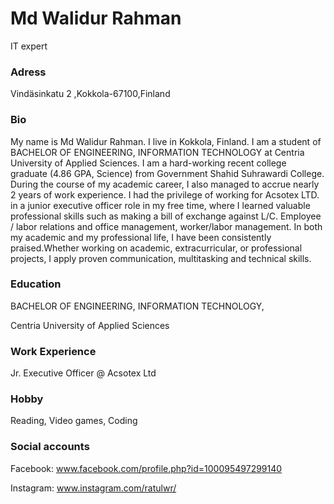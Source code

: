 # Md Walidur Rahman
IT expert

### Adress 
Vindäsinkatu 2 ,Kokkola-67100,Finland

### Bio
My name is Md Walidur Rahman. I live in Kokkola, Finland. I am a student of BACHELOR OF ENGINEERING, INFORMATION TECHNOLOGY at Centria University of Applied Sciences. 
I am a hard-working recent college graduate (4.86 GPA, Science) from Government Shahid Suhrawardi College. During the course of my academic career, I also managed to accrue nearly 2 years of work experience. I had the privilege of working for Acsotex LTD. in a junior executive officer role in my free time, where I learned valuable professional skills such as making a bill of exchange against L/C. Employee / labor relations and office management, worker/labor management. In both my academic and my professional life, I have been consistently praised.Whether working on academic, extracurricular, or professional projects, I apply proven communication, multitasking and technical skills. 

### Education
BACHELOR OF ENGINEERING, INFORMATION TECHNOLOGY, 

Centria University of Applied Sciences

### Work Experience
Jr. Executive Officer @ Acsotex Ltd

### Hobby
Reading, Video games, Coding

### Social accounts
Facebook: www.facebook.com/profile.php?id=100095497299140

Instagram: www.instagram.com/ratulwr/

